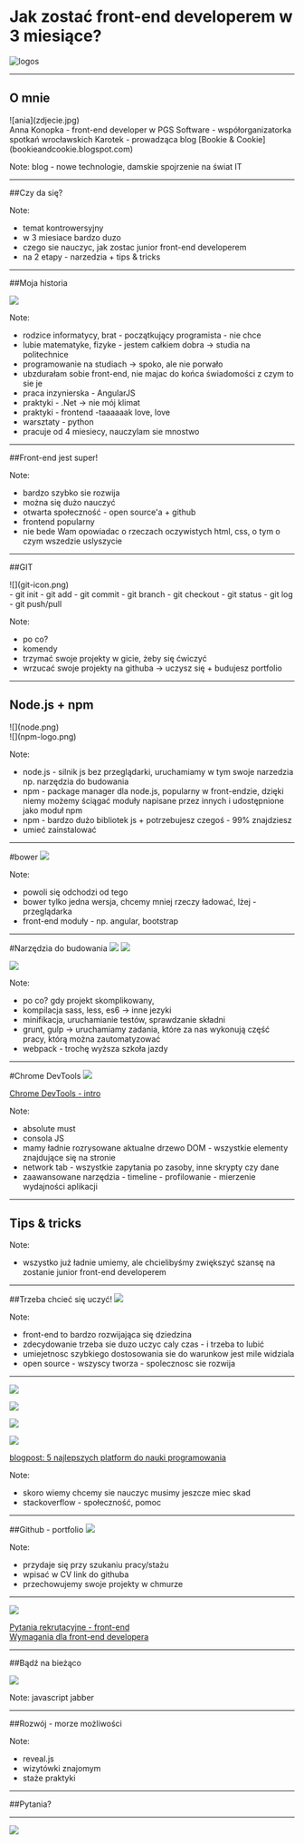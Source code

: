 Jak zostać front-end developerem w 3 miesiące?
===
![logos](html-css-js.png)

---

## O mnie
<div class="photo">
![ania](zdjecie.jpg)
</div>
<div class="photo-info">
Anna Konopka
- front-end developer w PGS Software
- współorganizatorka spotkań wrocławskich Karotek
- prowadząca blog [Bookie & Cookie](bookieandcookie.blogspot.com)

Note:
blog - nowe technologie, damskie spojrzenie na świat IT

---

##Czy da się?

Note:
- temat kontrowersyjny
- w 3 miesiace bardzo duzo
- czego sie nauczyc, jak zostac junior front-end developerem
- na 2 etapy - narzedzia + tips & tricks

---

##Moja historia

![](ggc-ania.jpg)
<!-- .element: style="width:350px;" -->

Note:
- rodzice informatycy, brat - początkujący programista - nie chce
- lubie matematyke, fizyke - jestem całkiem dobra -> studia na politechnice
- programowanie na studiach -> spoko, ale nie porwało
- ubzdurałam sobie front-end, nie majac do końca świadomości z czym to sie je
- praca inzynierska - AngularJS
- praktyki - .Net -> nie mój klimat
- praktyki - frontend -taaaaaak love, love
- warsztaty - python
- pracuje od 4 miesiecy, nauczylam sie mnostwo

---

<!-- .slide: data-background="super.gif" -->

##Front-end jest super!
<!--.element: style="color:white; text-shadow: 0 0 10px black; position: relative; top: 350px;"  -->

Note:
- bardzo szybko sie rozwija
- można się dużo nauczyć
- otwarta społeczność - open source'a + github
- frontend popularny
- nie bede Wam opowiadac o rzeczach oczywistych html, css, o tym o czym wszedzie uslyszycie

---

##GIT
<div class="photo">
![](git-icon.png)
<!--.element: style="width:400px; "  -->
</div>
<div class="photo-info">
- git init
- git add
- git commit
- git branch
- git checkout
- git status
- git log
- git push/pull

Note:
- po co?
- komendy
- trzymać swoje projekty w gicie, żeby się ćwiczyć
- wrzucać swoje projekty na githuba -> uczysz się + budujesz portfolio

---

## Node.js + npm
<div class="photo">
![](node.png)
</div>
<div class="photo-info">
![](npm-logo.png)

Note:
- node.js - silnik js bez przeglądarki, uruchamiamy w tym swoje narzedzia
  np. narzędzia do budowania
- npm - package manager dla node.js, popularny w front-endzie,
  dzięki niemy możemy ściągać moduły napisane przez innych i udostępnione jako
  moduł npm
- npm - bardzo dużo bibliotek js + potrzebujesz czegoś - 99% znajdziesz
- umieć zainstalować

---

#bower
![](Bower.png)
<!--.element: style="width:400px"  -->

Note:
- powoli się odchodzi od tego
- bower tylko jedna wersja, chcemy mniej rzeczy ładować, lżej - przeglądarka
- front-end moduły - np. angular, bootstrap

---

#Narzędzia do budowania
![](grunt.png)
![](gulp.png)
<!--.element: style="width: 200px; padding-left: 70px"  -->
![](webpack.png)
<!--.element: style="width: 300px;"  -->

Note:
 - po co? gdy projekt skomplikowany,
 - kompilacja sass, less, es6 -> inne jezyki
 - minifikacja, uruchamianie testów, sprawdzanie składni
 - grunt, gulp -> uruchamiamy zadania, które za nas wykonują część pracy, którą
  można zautomatyzować
 - webpack - trochę wyższa szkoła jazdy

---

#Chrome DevTools
![](devTools.png)
<!--.element: style="border: 1px solid #586e75"  -->
[Chrome DevTools - intro](https://developer.chrome.com/devtools)

Note:
 - absolute must
 - consola JS
 - mamy ładnie rozrysowane aktualne drzewo DOM - wszystkie elementy znajdujące się na stronie
 - network tab - wszystkie zapytania po zasoby, inne skrypty czy dane
 - zaawansowane narzędzia - timeline - profilowanie - mierzenie wydajności aplikacji

---

## Tips & tricks  

Note:
 - wszystko już ładnie umiemy, ale chcielibyśmy zwiększyć szansę na zostanie junior
 front-end developerem

---

##Trzeba chcieć się uczyć!
![](yoda.jpg)
<!--.element: style="width:600px;"  -->

Note:
- front-end to bardzo rozwijająca się dziedzina
- zdecydowanie trzeba sie duzo uczyc caly czas - i trzeba to lubić
- umiejetnosc szybkiego dostosowania sie do warunkow jest mile widziala
- open source - wszyscy tworza - spolecznosc sie rozwija

---

![](so-logo.png)
<!--.element: style="width:450px;"  -->
![](codecademy.png)
<!--.element: style="width:450px;"  -->
![](code_school.png)
<!--.element: style="width:450px;"  -->
![](khan.png)
<!--.element: style="width:450px;"  -->

[blogpost: 5 najlepszych platform do nauki programowania](http://bookieandcookie.blogspot.com/2015/09/5-najlepszych-platform-do-nauki-programowania.html)

Note:
- skoro wiemy chcemy sie nauczyc musimy jeszcze miec skad
- stackoverflow - społeczność, pomoc

---

##Github - portfolio
![](portfolio.png)
<!--.element: style="width:800px;"  -->

Note:
- przydaje się przy szukaniu pracy/stażu
- wpisać w CV link do githuba
- przechowujemy swoje projekty w chmurze

---

![](brace.jpg)
<!--.element: style="width:600px;"  -->

[Pytania rekrutacyjne - front-end](https://github.com/h5bp/Front-end-Developer-Interview-Questions/blob/master/Translations/Polish/README.md)<br/>
[Wymagania dla front-end developera](http://rmurphey.com/blog/2012/04/12/a-baseline-for-front-end-developers)

---

##Bądź na bieżąco

[![](smashing.png)](https://www.smashingmagazine.com/)

Note:
javascript jabber

---

##Rozwój - morze możliwości
<!--.element: style="color:white; text-shadow: 0 0 10px black;"  -->

<!--.slide: data-background="./sea.gif"  -->

Note:
- reveal.js
- wizytówki znajomym
- staże praktyki

---

##Pytania?

---

![](thanks.gif)
<!--.element: style="width:1900px;"  -->
